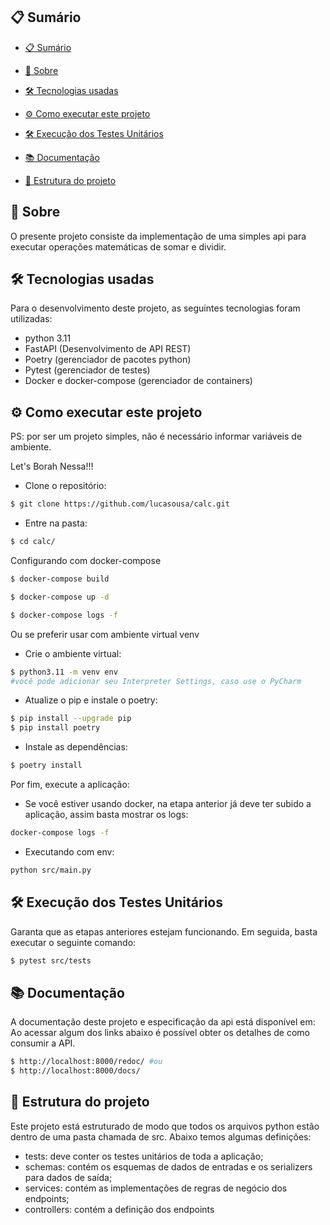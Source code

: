 ## 📋 Sumário

- [📋 Sumário](#-sumário)

- [🔎 Sobre](#-sobre)

- [🛠 Tecnologias usadas](#-tecnologias-usadas)

- [⚙ Como executar este projeto](#-como-executar-este-projeto)

- [🛠 Execução dos Testes Unitários](#-execução-dos-testes-unitários)

- [📚 Documentação](#-documentação)

- [📁 Estrutura do projeto](#-estrutura-do-projeto)



## 🔎 Sobre

O presente projeto consiste da implementação de uma simples api para executar operações matemáticas de somar e dividir.

## 🛠 Tecnologias usadas

Para o desenvolvimento deste projeto, as seguintes tecnologias foram utilizadas:

- python 3.11
- FastAPI (Desenvolvimento de API REST)
- Poetry (gerenciador de pacotes python)
- Pytest (gerenciador de testes)
- Docker e docker-compose (gerenciador de containers)

## ⚙ Como executar este projeto
PS: por ser um projeto simples, não é necessário informar variáveis de ambiente.

Let's Borah Nessa!!!
- Clone o repositório:

```sh
$ git clone https://github.com/lucasousa/calc.git
```

- Entre na pasta:

```sh
$ cd calc/
```

Configurando com docker-compose

``` bash
$ docker-compose build
```

``` bash
$ docker-compose up -d
```

``` bash
$ docker-compose logs -f
```

Ou se preferir usar com ambiente virtual venv
- Crie o ambiente virtual:

``` sh
$ python3.11 -m venv env
#você pode adicionar seu Interpreter Settings, caso use o PyCharm
```

- Atualize o pip e instale o poetry:

``` sh
$ pip install --upgrade pip
$ pip install poetry
```

- Instale as dependências:

```sh
$ poetry install
```


Por fim, execute a aplicação:
- Se você estiver usando docker, na etapa anterior já deve ter subido a aplicação, assim basta mostrar os logs:
```sh
docker-compose logs -f
```

- Executando com env:

```sh
python src/main.py
```

## 🛠 Execução dos Testes Unitários
Garanta que as etapas anteriores estejam funcionando. Em seguida, basta executar o seguinte comando:

```sh
$ pytest src/tests
```

## 📚 Documentação
A documentação deste projeto e especificação da api está disponível em:
Ao acessar algum dos links abaixo é possível obter os detalhes de como consumir a API.

```sh
$ http://localhost:8000/redoc/ #ou
$ http://localhost:8000/docs/
```

## 📁 Estrutura do projeto

Este projeto está estruturado de modo que todos os arquivos python estão dentro de uma pasta chamada de src. Abaixo temos algumas definições:

- tests: deve conter os testes unitários de toda a aplicação;
- schemas: contém os esquemas de dados de entradas e os serializers para dados de saída;
- services: contém as implementações de regras de negócio dos endpoints;
- controllers: contém a definição dos endpoints
